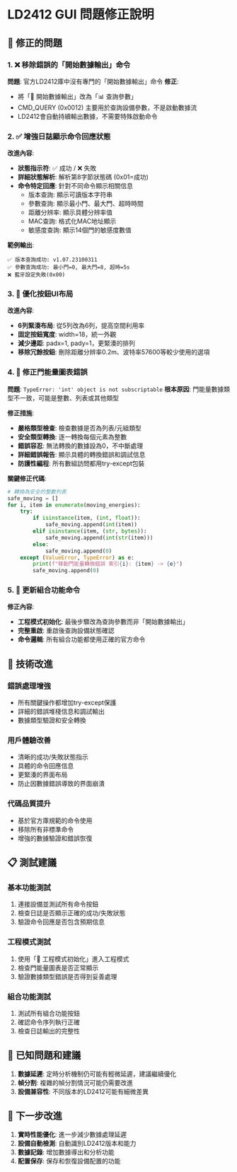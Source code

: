 # LD2412 GUI 問題修正說明

## 🎯 修正的問題

### 1. ❌ 移除錯誤的「開始數據輸出」命令
**問題**: 官方LD2412庫中沒有專門的「開始數據輸出」命令
**修正**: 
- 將「🚀 開始數據輸出」改為「📊 查詢參數」
- CMD_QUERY (0x0012) 主要用於查詢設備參數，不是啟動數據流
- LD2412會自動持續輸出數據，不需要特殊啟動命令

### 2. ✅ 增強日誌顯示命令回應狀態
**改進內容**:
- **狀態指示符**: ✅ 成功 / ❌ 失敗
- **詳細狀態解析**: 解析第8字節狀態碼 (0x01=成功)
- **命令特定回應**: 針對不同命令顯示相關信息
  - 版本查詢: 顯示可讀版本字符串
  - 參數查詢: 顯示最小門、最大門、超時時間
  - 距離分辨率: 顯示具體分辨率值
  - MAC查詢: 格式化MAC地址顯示
  - 敏感度查詢: 顯示14個門的敏感度數值

**範例輸出**:
```
✅ 版本查詢成功: v1.07.23100311
✅ 參數查詢成功: 最小門=0, 最大門=8, 超時=5s
❌ 藍牙設定失敗(0x00)
```

### 3. 🎨 優化按鈕UI布局
**改進內容**:
- **6列緊湊布局**: 從5列改為6列，提高空間利用率
- **固定按鈕寬度**: width=18，統一外觀
- **減少邊距**: padx=1, pady=1，更緊湊的排列
- **移除冗餘按鈕**: 刪除距離分辨率0.2m、波特率57600等較少使用的選項

### 4. 🔧 修正門能量圖表錯誤
**問題**: `TypeError: 'int' object is not subscriptable`
**根本原因**: 門能量數據類型不一致，可能是整數、列表或其他類型

**修正措施**:
- **嚴格類型檢查**: 檢查數據是否為列表/元組類型
- **安全類型轉換**: 逐一轉換每個元素為整數
- **錯誤容忍**: 無法轉換的數據設為0，不中斷處理
- **詳細錯誤報告**: 顯示具體的轉換錯誤和調試信息
- **防護性編程**: 所有數組訪問都用try-except包裝

**關鍵修正代碼**:
```python
# 轉換為安全的整數列表
safe_moving = []
for i, item in enumerate(moving_energies):
    try:
        if isinstance(item, (int, float)):
            safe_moving.append(int(item))
        elif isinstance(item, (str, bytes)):
            safe_moving.append(int(str(item)))
        else:
            safe_moving.append(0)
    except (ValueError, TypeError) as e:
        print(f"移動門能量轉換錯誤 索引{i}: {item} -> {e}")
        safe_moving.append(0)
```

### 5. 🔄 更新組合功能命令
**修正內容**:
- **工程模式初始化**: 最後步驟改為查詢參數而非「開始數據輸出」
- **完整重啟**: 重啟後查詢設備狀態確認
- **命令邏輯**: 所有組合功能都使用正確的官方命令

## 🎯 技術改進

### 錯誤處理增強
- 所有關鍵操作都增加try-except保護
- 詳細的錯誤堆棧信息和調試輸出
- 數據類型驗證和安全轉換

### 用戶體驗改善
- 清晰的成功/失敗狀態指示
- 具體的命令回應信息
- 更緊湊的界面布局
- 防止因數據錯誤導致的界面崩潰

### 代碼品質提升
- 基於官方庫規範的命令使用
- 移除所有非標準命令
- 增強的數據驗證和錯誤恢復

## 📋 測試建議

### 基本功能測試
1. 連接設備並測試所有命令按鈕
2. 檢查日誌是否顯示正確的成功/失敗狀態
3. 驗證命令回應是否包含預期信息

### 工程模式測試
1. 使用「🔧 工程模式初始化」進入工程模式
2. 檢查門能量圖表是否正常顯示
3. 驗證數據類型錯誤是否得到妥善處理

### 組合功能測試
1. 測試所有組合功能按鈕
2. 確認命令序列執行正確
3. 檢查日誌輸出的完整性

## 🔧 已知問題和建議

1. **數據延遲**: 定時分析機制仍可能有輕微延遲，建議繼續優化
2. **幀分割**: 複雜的幀分割情況可能仍需要改進
3. **設備兼容性**: 不同版本的LD2412可能有細微差異

## 🎯 下一步改進

1. **實時性能優化**: 進一步減少數據處理延遲
2. **設備自動檢測**: 自動識別LD2412版本和能力
3. **數據記錄**: 增加數據導出和分析功能
4. **配置保存**: 保存和恢復設備配置的功能 